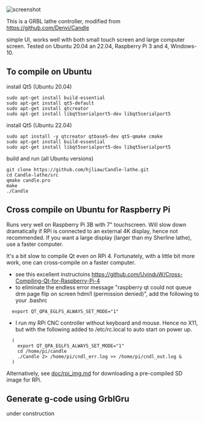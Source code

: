 ![screenshot](/screenshots/screenshot_ballhandle_small.png)

This is a GRBL lathe controller, modified from https://github.com/Denvi/Candle

simple UI, works well with both small touch screen and large computer screen. Tested on Ubuntu 20.04 an 22.04, Raspberry Pi 3 and 4, Windows-10.

To compile on Ubuntu 
------------------------------
install Qt5 (Ubuntu 20.04)
```
sudo apt-get install build-essential 
sudo apt-get install qt5-default 
sudo apt-get install qtcreator
sudo apt-get install libqt5serialport5-dev libqt5serialport5
```

install Qt5 (Ubuntu 22.04)
```
sudo apt install -y qtcreator qtbase5-dev qt5-qmake cmake
sudo apt-get install build-essential
sudo apt-get install libqt5serialport5-dev libqt5serialport5
```

build and run (all Ubuntu versions)
```
git clone https://github.com/hjliaw/Candle-lathe.git
cd Candle-lathe/src
qmake candle.pro 
make
./Candle
```

Cross compile on Ubuntu for Raspberry Pi
-----------------------------------------
Runs very well on Raspberry Pi 3B with 7" touchscreen.  Will slow down dramatically if RPi is connected to an external 4K display, hence not recommended. If you want a large display (larger than my Sherline lathe), use a faster computer.

It's a bit slow to compile Qt even on RPi 4. Fortunately, with a little bit more work, one can cross-compile on a faster computer.

* see this excellent instructoins https://github.com/UvinduW/Cross-Compiling-Qt-for-Raspberry-Pi-4
* to eliminate the endless error message "raspberry qt could not queue drm page flip on screen hdmi1 (permission denied)", add the following to your .bashrc
```  
  export QT_QPA_EGLFS_ALWAYS_SET_MODE="1"
```  
* I run my RPi CNC controller without keyboard and mouse.  Hence no X11, but with the following added to /etc/rc.local to auto start on power up.
```
  (
    export QT_QPA_EGLFS_ALWAYS_SET_MODE="1"
    cd /home/pi/candle 
    ./Candle 2> /home/pi/cndl_err.log >> /home/pi/cndl_out.log &
  )
```

Alternatively, see [doc/rpi_img.md](doc/rpi_img.md) for downloading a pre-compiled SD image for RPi.

Generate g-code using GrblGru
-----------------------------
under construction
